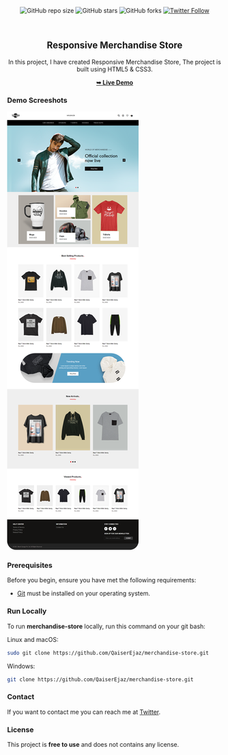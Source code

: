 <div align="center">
  
  ![GitHub repo size](https://img.shields.io/github/repo-size/QaiserEjaz/responsive-merchandise-store)
  ![GitHub stars](https://img.shields.io/github/stars/QaiserEjaz/responsive-merchandise-store)
  ![GitHub forks](https://img.shields.io/github/forks/QaiserEjaz/responsive-merchandise-store?style=social)
  [![Twitter Follow](https://img.shields.io/twitter/follow/QaiserSidd?style=social)](https://twitter.com/intent/follow?screen_name=Qaisersidd)
 
  <br />

  <h2 align="center">Responsive Merchandise Store</h2>

  In this project, I have created Responsive Merchandise Store, The project is built using HTML5 & CSS3.

  <a href="https://QaiserEjaz.github.io/merchandise-store/"><strong>➥ Live Demo</strong></a>

</div>

### Demo Screeshots

![Responsive Merchandise Store Desktop Demo](./readme-images/Responsive-Merchandise-Store.png "Desktop Demo")

### Prerequisites

Before you begin, ensure you have met the following requirements:

* [Git](https://git-scm.com/downloads "Download Git") must be installed on your operating system.

### Run Locally

To run **merchandise-store** locally, run this command on your git bash:

Linux and macOS:

```bash
sudo git clone https://github.com/QaiserEjaz/merchandise-store.git
```

Windows:

```bash
git clone https://github.com/QaiserEjaz/merchandise-store.git
```

### Contact

If you want to contact me you can reach me at [Twitter](https://www.twitter.com/QaiserSidd).

### License

This project is **free to use** and does not contains any license.
